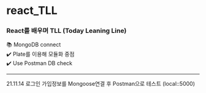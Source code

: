 # react_TLL

<h3> React를 배우며 TLL (Today Leaning Line) </h3>
📚 MongoDB connect </br>
✔️ Plate를 이용해 모듈화 중점 </br>
✔️ Use Postman DB check  </br>
<hr/>

21.11.14 로그인 가입정보를 Mongoose연결 후 Postman으로 테스트 (local::5000)
